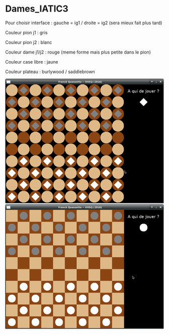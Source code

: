 # Dames_IATIC3
Pour choisir interface : gauche = ig1 / droite = ig2 (sera mieux fait plus tard)

Couleur pion j1 : gris

Couleur pion j2 : blanc

Couleur dame j1/j2 : rouge (meme forme mais plus petite dans le pion)

Couleur case libre : jaune

Couleur plateau : burlywood / saddlebrown

![Interface graphique 1](https://github.com/AntoineVID/Dames_IATIC3/blob/master/ig1.png)
![Interface graphique 2](https://github.com/AntoineVID/Dames_IATIC3/blob/master/ig2.png)
